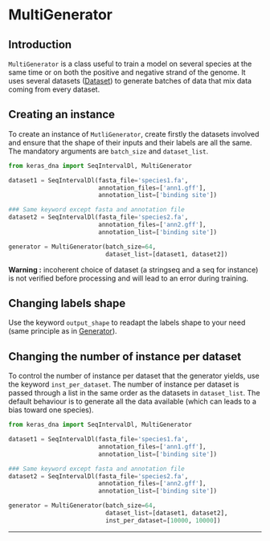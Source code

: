 # MultiGenerator

## Introduction

`MultiGenerator` is a class useful to train a model on several species at the same time or on both the positive and negative strand of the genome. It uses several datasets ([Dataset](dataset.md)) to generate batches of data that mix data coming from every dataset.

## Creating an instance

To create an instance of `MutliGenerator`,  create firstly the datasets involved and ensure that the shape of their inputs and their labels are all the same. The mandatory arguments are `batch_size` and `dataset_list`.

```python
from keras_dna import SeqIntervalDl, MultiGenerator

dataset1 = SeqIntervalDl(fasta_file='species1.fa',
                         annotation_files=['ann1.gff'],
                         annotation_list=['binding site'])

### Same keyword except fasta and annotation file
dataset2 = SeqIntervalDl(fasta_file='species2.fa',
                         annotation_files=['ann2.gff'],
                         annotation_list=['binding site'])

generator = MultiGenerator(batch_size=64,
                           dataset_list=[dataset1, dataset2]) 
```

**Warning :** incoherent choice of dataset (a stringseq and a seq for instance) is not verified before processing and will lead to an error during training.

## Changing labels shape

Use the keyword `output_shape` to readapt the labels shape to your need (same principle as in [Generator](generators.md)).

## Changing the number of instance per dataset

To control the number of instance per dataset that the generator yields, use the keyword `inst_per_dataset`. The number of instance per dataset is passed through a list in the same order as the datasets in `dataset_list`. The default behaviour is to generate all the data available (which can leads to a bias toward one species).

```python
from keras_dna import SeqIntervalDl, MultiGenerator

dataset1 = SeqIntervalDl(fasta_file='species1.fa',
                         annotation_files=['ann1.gff'],
                         annotation_list=['binding site'])

### Same keyword except fasta and annotation file
dataset2 = SeqIntervalDl(fasta_file='species2.fa',
                         annotation_files=['ann2.gff'],
                         annotation_list=['binding site'])

generator = MultiGenerator(batch_size=64,
                           dataset_list=[dataset1, dataset2],
                           inst_per_dataset=[10000, 10000]) 
```

-----------------------------
